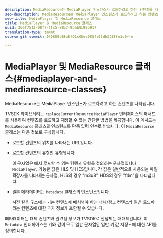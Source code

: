 ```yaml
---
description: MediaResource는 MediaPlayer 인스턴스가 로드하려고 하는 컨텐츠를 나타냅니다.
seo-description: MediaResource는 MediaPlayer 인스턴스가 로드하려고 하는 컨텐츠를 나타냅니다.
seo-title: MediaPlayer 및 MediaResource 클래스
title: MediaPlayer 및 MediaResource 클래스
uuid: 36ef75f3-08f7-4fc5-88a7-9bab9198b917
translation-type: tm+mt
source-git-commit: 040655d8ba5f91c98ed0584c08db226ffe1e0f4e

---
```



# MediaPlayer 및 MediaResource 클래스{#mediaplayer-and-mediaresource-classes}

MediaResource는 MediaPlayer 인스턴스가 로드하려고 하는 컨텐츠를 나타냅니다.

<!--<a id="section_B09A012C97454AF58CE2269B800D8027"></a>-->

TVSDK 라이브러리는 `replaceCurrentResource` `MediaPlayer` 인터페이스의 메서드를 사용하여 컨텐츠를 로드하고 재생할 수 있는 간단한 방법을 제공합니다. 이 메서드는 `MediaResource` 클래스의 인스턴스를 단독 입력 인수로 받습니다. 이 `MediaResource` 클래스는 다음 정보로 구성됩니다.

* 로드할 컨텐츠의 위치를 나타내는 URL입니다.
* 로드할 컨텐츠의 유형인 유형입니다.

   이 문자열은 에서 로드할 수 있는 컨텐츠 유형을 정의하는 문자열입니다 `MediaPlayer`. 가능한 값은 HLS 및 HDS입니다. 각 값은 일반적으로 사용되는 파일 확장자를 나타내는 문자열, HLS의 경우 &quot;m3u8&quot;, HDS의 경우 &quot;f4m&quot;을 나타냅니다.
* 일부 메타데이터는 `Metadata` 클래스의 인스턴스입니다.

   사전 같은 구조에는 기본 컨텐츠에 배치해야 하는 대체/광고 컨텐츠와 같은 로드하려는 컨텐츠에 대한 추가 정보가 포함될 수 있습니다.

메타데이터는 대체 컨텐츠와 관련된 정보가 TVSDK로 전달되는 매개체입니다. 이 `Metadata` 인터페이스는 키와 값이 모두 일반 문자열인 일반 키 값 저장소에 대한 API를 정의합니다.
